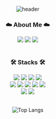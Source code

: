 <div align=center>
  
![header](https://capsule-render.vercel.app/api?type=waving&color=auto&height=300&section=header&text=Hello%20World&fontSize=90&fontAlignY=35&desc=Skye's%20Github%20Profile&descSize=30&descAlign=68)


<h3>☁️ About Me ☁️</h3>
<a href="https://www.notion.so/77b6159be17e49f389b8e6c15f832309" target="_blank"><img src="https://img.shields.io/badge/Notion-000000?style=for-the-badge&logo=notion&logoColor=white"/></a>
<a href="https://programmermsturtle.tistory.com/" target="_blank"><img src="https://img.shields.io/badge/Tistory-f17f76?style=for-the-badge&logo=tistory&logoColor=black"/></a>
<a href="mailto:hkim7095@gmail.com"><img src="https://img.shields.io/badge/Gmail-EA4335?style=for-the-badge&logo=Gmail&logoColor=white"/></a>
<br>
<br>

<h3>🛠️ Stacks 🛠️</h3>
<img src="https://img.shields.io/badge/Java-007396?style=for-the-badge&logo=OpenJDK&logoColor=white"> 
<img src="https://img.shields.io/badge/Spring-6DB33F?style=for-the-badge&logo=Spring&logoColor=black"/>
<img src="https://img.shields.io/badge/Spring%20Boot-6DB33F?style=for-the-badge&logo=Spring%20Boot&logoColor=black"/>
<img src="https://img.shields.io/badge/MySQL-4479A1?style=for-the-badge&logo=MySQL&logoColor=black"/>
<br>
<img src="https://img.shields.io/badge/javascript-F7DF1E?style=for-the-badge&logo=javascript&logoColor=black"/>
<img src="https://img.shields.io/badge/css-1572B6?style=for-the-badge&logo=css3&logoColor=white"/>
<img src="https://img.shields.io/badge/html-E34F26?style=for-the-badge&logo=html5&logoColor=black"/>
<img src="https://img.shields.io/badge/jquery-0769AD?style=for-the-badge&logo=jquery&logoColor=black"/>
<img src="https://img.shields.io/badge/bootstrap-7952B3?style=for-the-badge&logo=bootstrap&logoColor=black"/>
<br>
<img src="https://img.shields.io/badge/amazon%20aws-232F3E?style=for-the-badge&logo=amazonaws&logoColor=white"/>
<img src="https://img.shields.io/badge/apache%20tomcat-F8DC75?style=for-the-badge&logo=apachetomcat&logoColor=black"/>
<br>
<br>
  
![Top Langs](https://github-readme-stats.vercel.app/api/top-langs/?username=Skye7095&layout=compact&theme=tokyonight&bg_color=white)

</div>
